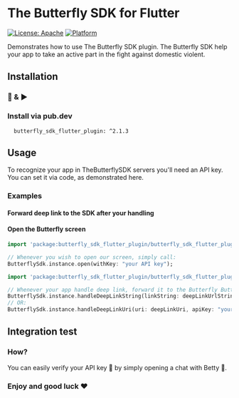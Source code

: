 # The Butterfly SDK for Flutter
[![License: Apache](https://img.shields.io/badge/License-Apache-yellow.svg)](https://github.com/TheButterflySDK/Android/blob/main/LICENSE)
[![Platform](https://img.shields.io/badge/Platform-Flutter-blue.svg)](https://pub.dev/packages/butterfly_sdk_flutter_plugin)

Demonstrates how to use The Butterfly SDK  plugin.
The Butterfly SDK help your app to take an active part in the fight against domestic violent.

## Installation
### 🔌 & ▶️

### Install via pub.dev

```
  butterfly_sdk_flutter_plugin: ^2.1.3
```

## Usage

To recognize your app in TheButterflySDK servers you'll need an API key. You can set it via code, as demonstrated here.

### Examples

#### Forward deep link to the SDK after your handling

#### Open the Butterfly screen

```dart
import 'package:butterfly_sdk_flutter_plugin/butterfly_sdk_flutter_plugin.dart';

// Whenever you wish to open our screen, simply call:
ButterflySdk.instance.open(withKey: "your API key");
```

```dart
import 'package:butterfly_sdk_flutter_plugin/butterfly_sdk_flutter_plugin.dart';

// Whenever your app handle deep link, forward it to the Butterfly Button plugin
ButterflySdk.instance.handleDeepLinkString(linkString: deepLinkUrlString, apiKey: "your API key");
// OR:
ButterflySdk.instance.handleDeepLinkUri(uri: deepLinkUri, apiKey: "your API key");
```

## Integration test
### How?
You can easily verify your API key 🔑 by simply opening a chat with Betty 💬.

### Enjoy and good luck ❤️
